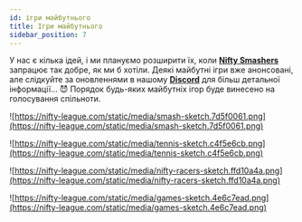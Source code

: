 ```yaml
---
id: ігри майбутнього
title: Ігри майбутнього
sidebar_position: 7
---
```


У нас є кілька ідей, і ми плануємо розширити їх, коли **[Nifty Smashers](https://nifty-league.com/games)** запрацює так добре, як ми б хотіли. Деякі майбутні ігри вже анонсовані, але слідкуйте за оновленнями в нашому **[Discord](https://discord.gg/niftyleague)** для більш детальної інформації… 😈 Порядок будь-яких майбутніх ігор буде винесено на голосування спільноти.

![https://nifty-league.com/static/media/smash-sketch.7d5f0061.png](https://nifty-league.com/static/media/smash-sketch.7d5f0061.png)

![https://nifty-league.com/static/media/tennis-sketch.c4f5e6cb.png](https://nifty-league.com/static/media/tennis-sketch.c4f5e6cb.png)

![https://nifty-league.com/static/media/nifty-racers-sketch.ffd10a4a.png](https://nifty-league.com/static/media/nifty-racers-sketch.ffd10a4a.png)

![https://nifty-league.com/static/media/games-sketch.4e6c7ead.png](https://nifty-league.com/static/media/games-sketch.4e6c7ead.png)
